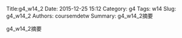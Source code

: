 Title:g4_w14_2
Date: 2015-12-25 15:12
Category: g4
Tags: w14
Slug: g4_w14_2
Authors: coursemdetw
Summary: g4_w14_2摘要


g4_w14_2摘要

